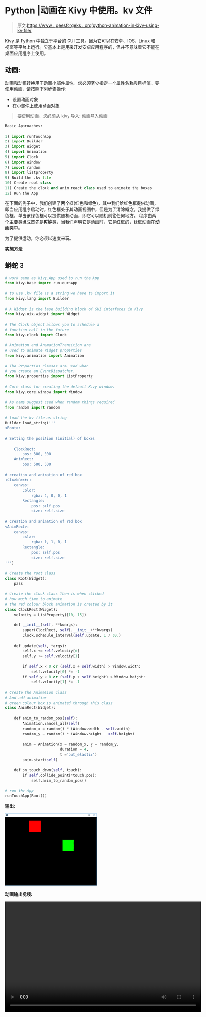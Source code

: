 # Python |动画在 Kivy 中使用。kv 文件

> 原文:[https://www . geesforgeks . org/python-animation-in-kivy-using-kv-file/](https://www.geeksforgeeks.org/python-animation-in-kivy-using-kv-file/)

Kivy 是 Python 中独立于平台的 GUI 工具。因为它可以在安卓、IOS、Linux 和视窗等平台上运行。它基本上是用来开发安卓应用程序的，但并不意味着它不能在桌面应用程序上使用。

## 动画:

动画和动画转换用于动画小部件属性。您必须至少指定一个属性名称和目标值。要使用动画，请按照下列步骤操作:

*   设置动画对象
*   在小部件上使用动画对象

> 要使用动画，您必须从 kivy 导入:
> 动画导入动画

```py
Basic Approaches: 

1) import runTouchApp
2) import Builder
3) import Widget
4) import Animation
5) import Clock
6) import Window
7) import random
8) import listproperty
9) Build the .kv file
10) Create root class
11) Create the clock and anim react class used to animate the boxes
12) Run the App
```

在下面的例子中，我们创建了两个框(红色和绿色)，其中我们给红色框提供动画，即当应用程序启动时，红色框处于其动画视图中，但是为了清除概念，我提供了绿色框，单击该绿色框可以提供随机动画，即它可以随机前往任何地方。
程序由两个主要类组成首先是**时钟**类，当我们声明它是动画时，它是红框的，绿框动画在**动画**类中。

为了提供运动，你必须以速度来玩。

**实施方法:**

## 蟒蛇 3

```py
# work same as kivy.App used to run the App
from kivy.base import runTouchApp

# to use .kv file as a string we have to import it
from kivy.lang import Builder

# A Widget is the base building block of GUI interfaces in Kivy
from kivy.uix.widget import Widget

# The Clock object allows you to schedule a
# function call in the future
from kivy.clock import Clock

# Animation and AnimationTransition are
# used to animate Widget properties
from kivy.animation import Animation

# The Properties classes are used when
# you create an EventDispatcher.
from kivy.properties import ListProperty

# Core class for creating the default Kivy window.
from kivy.core.window import Window

# As name suggest used when random things required
from random import random

# load the kv file as string
Builder.load_string('''
<Root>:

# Setting the position (initial) of boxes

    ClockRect:
        pos: 300, 300
    AnimRect:
        pos: 500, 300

# creation and animation of red box
<ClockRect>:
    canvas:
        Color:
            rgba: 1, 0, 0, 1
        Rectangle:
            pos: self.pos
            size: self.size

# creation and animation of red box
<AnimRect>:
    canvas:
        Color:
            rgba: 0, 1, 0, 1
        Rectangle:
            pos: self.pos
            size: self.size
''')

# Create the root class
class Root(Widget):
    pass

# Create the clock class Then is when clicked
# how much time to animate
# the red colour block animation is created by it
class ClockRect(Widget):
    velocity = ListProperty([10, 15])

    def __init__(self, **kwargs):
        super(ClockRect, self).__init__(**kwargs)
        Clock.schedule_interval(self.update, 1 / 60.)

    def update(self, *args):
        self.x += self.velocity[0]
        self.y += self.velocity[1]

        if self.x < 0 or (self.x + self.width) > Window.width:
            self.velocity[0] *= -1
        if self.y < 0 or (self.y + self.height) > Window.height:
            self.velocity[1] *= -1

# Create the Animation class
# And add animation
# green colour box is animated through this class
class AnimRect(Widget):

    def anim_to_random_pos(self):
        Animation.cancel_all(self)
        random_x = random() * (Window.width - self.width)
        random_y = random() * (Window.height - self.height)

        anim = Animation(x = random_x, y = random_y,
                         duration = 4,
                         t ='out_elastic')
        anim.start(self)

    def on_touch_down(self, touch):
        if self.collide_point(*touch.pos):
            self.anim_to_random_pos()

# run the App
runTouchApp(Root())
```

**输出:**

![](img/d4ec62e0be0ac5d53ba50fa27a0b40c7.png)

**动画输出视频:**

<video class="wp-video-shortcode" id="video-317545-1" width="640" height="360" preload="metadata" controls=""><source type="video/webm" src="https://media.geeksforgeeks.org/wp-content/uploads/20190627165425/Anim.webm?_=1">[https://media.geeksforgeeks.org/wp-content/uploads/20190627165425/Anim.webm](https://media.geeksforgeeks.org/wp-content/uploads/20190627165425/Anim.webm)</video>